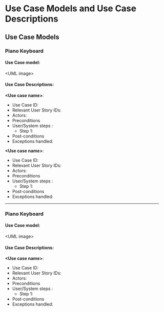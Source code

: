 # Use Case Models and Use Case Descriptions

## Use Case Models

### Piano Keyboard

#### Use Case model:

\<UML image\>

#### Use Case Descriptions:

**<Use case name\>**:

- Use Case ID:
- Relevant User Story IDs:
- Actors: 
- Preconditions
- User/System steps :
  - Step 1:
- Post-conditions 
- Exceptions handled:

**<Use case name\>**:

- Use Case ID:
- Relevant User Story IDs:
- Actors: 
- Preconditions
- User/System steps :
  - Step 1:
- Post-conditions 
- Exceptions handled:

-------------------------------------------------------------------------------------------------------------------------------
### Piano Keyboard

#### Use Case model:

\<UML image\>

#### Use Case Descriptions:

**<Use case name\>**:

- Use Case ID:
- Relevant User Story IDs:
- Actors: 
- Preconditions
- User/System steps :
  - Step 1:
- Post-conditions 
- Exceptions handled: